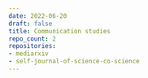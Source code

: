 ```yaml
---
date: 2022-06-20
draft: false
title: Communication studies
repo_count: 2
repositories:
- mediarxiv
- self-journal-of-science-co-science
---
```



